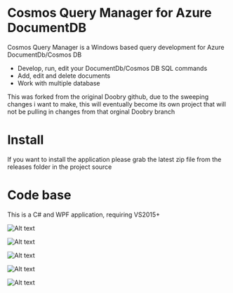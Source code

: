 
# Cosmos Query Manager for Azure DocumentDB

Cosmos Query Manager is a Windows based query development for Azure DocumentDb/Cosmos DB

* Develop, run, edit your DocumentDb/Cosmos DB SQL commands
* Add, edit and delete documents
* Work with multiple database

This was forked from the original Doobry github, due to the sweeping changes i want to make, this will eventually become its own project that will not be pulling in changes from that orginal Doobry branch

# Install

If you want to install the application please grab the latest zip file from the releases folder in the project source

# Code base

This is a C# and WPF application, requiring VS2015+

![Alt text](docs/screen-query-runner.png "Develop Queries")

![Alt text](docs/screen-document-editor.png "Edit Documents")

![Alt text](docs/screen-manage-collections.png "Manage Connections")

![Alt text](docs/screen-side-by-side.png "Side by Side")
 
![Alt text](docs/doobry-256-onwhite.png "doobry")
